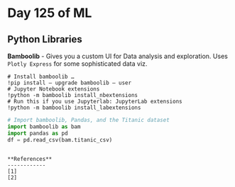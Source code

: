 # Day 125 of ML 

## Python Libraries 

**Bamboolib** - Gives you a custom UI for Data analysis and exploration. Uses `Plotly Express` for some sophisticated data viz. 

    
    # Install bamboolib …
    !pip install — upgrade bamboolib — user
    # Jupyter Notebook extensions
    !python -m bamboolib install_nbextensions
    # Run this if you use Jupyterlab: JupyterLab extensions
    !python -m bamboolib install_labextensions

 ```python
# Import bamboolib, Pandas, and the Titanic dataset
import bamboolib as bam
import pandas as pd
df = pd.read_csv(bam.titanic_csv) 
```
 
 
```

**References**
------------
[1]  
[2]